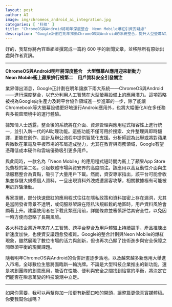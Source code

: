 ```yaml
---
layout: post
author: AI
image: img/chromeos_android_ai_integration.jpg
categories: [ '科技' ]
title: "ChromeOS與Android將明年深度整合　Neon Mobile爆紅引資安疑慮"  
description: "Google計劃在明年推動ChromeOS與Android的系統整合，提升大型螢幕AI應用體驗，並加強跨平台協作；同時，快速竄紅的Neon Mobile應用衝上蘋果排行榜第二，但因可能涉及大規模用戶資料收集而引發資安擔憂。"  "
---
```

好的，我幫你將內容重組並撰寫成一篇約 600 字的新聞文章，並移除所有原始出處與作者資訊。  

---

**ChromeOS與Android明年將深度整合　大型螢幕AI應用迎來新動力**  
**Neon Mobile衝上蘋果排行榜第二　用戶資料安全引發關注**

業界傳出消息，Google正計劃在明年讓旗下兩大系統——ChromeOS與Android——進行深度整合，以充分利用人工智慧在大型螢幕設備上的應用潛力。這項策略被視為Google向生產力及跨平台協作領域進一步進軍的一步，除了能讓Chromebook等大螢幕設備更好地運行Android應用外，也將大幅優化AI在多任務與多視窗環境中的運行體驗。

據知情人士透露，整合後的系統將在介面、資源管理與應用程式相容性上進行統一，並引入新一代的AI助理功能。這些功能不僅可用於搜索、文件整理與即時翻譯，更能在創作、設計及辦公流程中提供智慧化支援。分析師認為此舉或將對蘋果與微軟在筆電及平板市場的布局造成壓力，尤其在教育與商務領域，Google有望憑藉低成本硬件和雲端優勢吸引更多用戶。

與此同時，一款名為「Neon Mobile」的應用程式短時間內衝上了蘋果App Store免費榜的第二名，引起軟體市場與資安界的高度關注。該應用以高互動性介面與生活服務整合為賣點，吸引了大量用戶下載。然而，資安專家指出，該平台可能會收集並存儲大規模個人資料，一旦出現資料外洩或遭黑客攻擊，相關數據極有可能被用於詐騙活動。

專家提醒，部分快速竄紅的應用程式往往在隱私政策和資料加密上存在漏洞，尤其是當開發者背景不透明，或伺服器架設在隱私法規較鬆的地區時，用戶資料風險會顯著上升。建議使用者在下載此類應用前，詳閱條款並審慎評估其安全性，以免因一時方便而忽略了長期風險。

各大科技企業近年來在人工智慧、跨平台整合及用戶體驗上持續競爭，產品推陳出新速度加快，也使資安議題愈發複雜。Google的整合計劃與Neon Mobile的爆紅現象，雖然展現了數位市場的活力與創新，但也再次凸顯了技術進步與安全保障之間亟須平衡的現實課題。

隨著明年ChromeOS與Android的合併計畫逐步落地，以及越來越多新應用大舉進入市場，全球數位生態將面臨新一輪洗牌。不論是大型科技企業推出的新功能，還是初創團隊的創意應用，能否在性能、便利與安全之間找到恰當的平衡，將決定它們能否在瞬息萬變的科技浪潮中立足。  

---

如果你需要，我可以再幫你加一段更有新聞口吻的開頭，讓整篇更像真實媒體稿。你要我幫你加嗎？